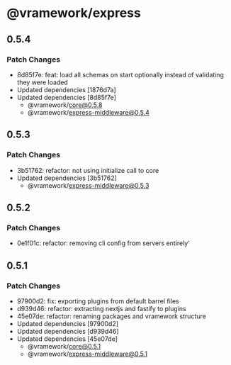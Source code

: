 # @vramework/express

## 0.5.4

### Patch Changes

- 8d85f7e: feat: load all schemas on start optionally instead of validating they were loaded
- Updated dependencies [1876d7a]
- Updated dependencies [8d85f7e]
  - @vramework/core@0.5.8
  - @vramework/express-middleware@0.5.4

## 0.5.3

### Patch Changes

- 3b51762: refactor: not using initialize call to core
- Updated dependencies [3b51762]
  - @vramework/express-middleware@0.5.3

## 0.5.2

### Patch Changes

- 0e1f01c: refactor: removing cli config from servers entirely'

## 0.5.1

### Patch Changes

- 97900d2: fix: exporting plugins from default barrel files
- d939d46: refactor: extracting nextjs and fastify to plugins
- 45e07de: refactor: renaming packages and vramework structure
- Updated dependencies [97900d2]
- Updated dependencies [d939d46]
- Updated dependencies [45e07de]
  - @vramework/core@0.5.1
  - @vramework/express-middleware@0.5.1
